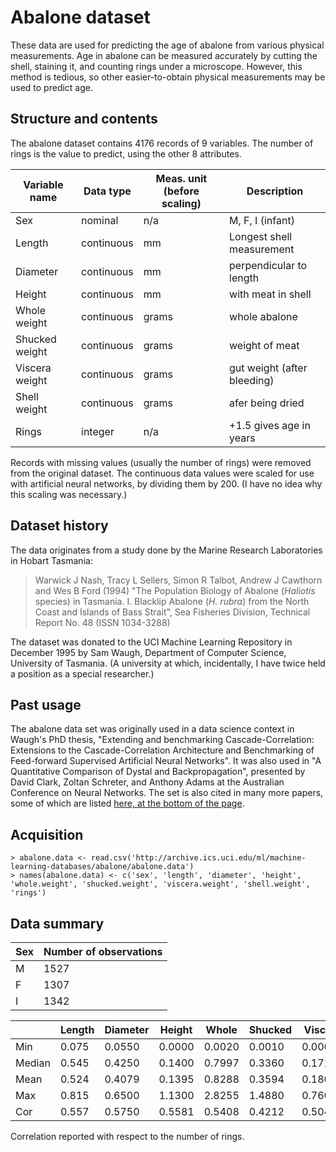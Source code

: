 # Abalone dataset
These data are used for predicting the age of abalone from various physical measurements. Age in abalone can be measured accurately by cutting the shell, staining it, and counting rings under a microscope. However, this method is tedious, so other easier-to-obtain physical measurements may be used to predict age.

## Structure and contents
The abalone dataset contains 4176 records of 9 variables. The number of rings is the value to predict, using the other 8 attributes.

| Variable name | Data type  | Meas. unit (before scaling) | Description |
| ------------- | ---------- | ---------- | ----------- |
| Sex           | nominal    | n/a        | M, F, I (infant) |
| Length        | continuous | mm         | Longest shell measurement |
| Diameter      | continuous | mm         | perpendicular to length |
| Height        | continuous | mm         | with meat in shell |
| Whole weight  | continuous | grams      | whole abalone |
| Shucked weight | continuous | grams     | weight of meat |
| Viscera weight | continuous | grams     | gut weight (after bleeding) |
| Shell weight  | continuous | grams      | afer being dried |
| Rings         | integer    | n/a        | +1.5 gives age in years |

Records with missing values (usually the number of rings) were removed from the original dataset. The continuous data values were scaled for use with artificial neural networks, by dividing them by 200. (I have no idea why this scaling was necessary.)

## Dataset history

The data originates from a study done by the Marine Research Laboratories in Hobart Tasmania:

>Warwick J Nash, Tracy L Sellers, Simon R Talbot, Andrew J Cawthorn and
>    Wes B Ford (1994) "The Population Biology of Abalone (_Haliotis_
>    species) in Tasmania. I. Blacklip Abalone (_H. rubra_) from the North
>    Coast and Islands of Bass Strait", Sea Fisheries Division, Technical
>    Report No. 48 (ISSN 1034-3288)

The dataset was donated to the UCI Machine Learning Repository in December 1995 by Sam Waugh, Department of Computer Science, University of Tasmania. (A university at which, incidentally, I have twice held a position as a special researcher.)

## Past usage

The abalone data set was originally used in a data science context in Waugh's PhD thesis, "Extending and benchmarking Cascade-Correlation: Extensions to the Cascade-Correlation Architecture and Benchmarking of Feed-forward Supervised Artificial Neural Networks". It was also used in "A Quantitative Comparison of Dystal and Backpropagation", presented  by David Clark, Zoltan Schreter, and Anthony Adams at the Australian Conference on Neural Networks. The set is also cited in many more papers, some of which are listed [here, at the bottom of the page](http://archive.ics.uci.edu/ml/datasets/Abalone).

## Acquisition

```
> abalone.data <- read.csv('http://archive.ics.uci.edu/ml/machine-learning-databases/abalone/abalone.data')
> names(abalone.data) <- c('sex', 'length', 'diameter', 'height', 'whole.weight', 'shucked.weight', 'viscera.weight', 'shell.weight', 'rings')
```

## Data summary

| Sex | Number of observations |
| --- | ---------------------- |
|  M  | 1527 |
|  F  | 1307 |
|  I  | 1342 |

|      | Length | Diameter | Height | Whole | Shucked | Viscera | Shell | Rings |
| ---- | ------ | -------- | ------ | ----- | ------- | ------- | ----- | ----- |
| Min  | 0.075  | 0.0550   | 0.0000 | 0.0020| 0.0010  | 0.0005  | 0.0015| 1     |
|Median| 0.545  | 0.4250   | 0.1400 | 0.7997| 0.3360  | 0.17100 | 0.2340| 9     |
| Mean | 0.524  | 0.4079   | 0.1395 | 0.8288| 0.3594  | 0.1806  | 0.2389| 9.932 |
| Max  | 0.815  | 0.6500   | 1.1300 | 2.8255| 1.4880  | 0.7600  | 1.0050| 29    |
| Cor  | 0.557  | 0.5750   | 0.5581 | 0.5408| 0.4212  | 0.5043  | 0.6280| 1.000 |

Correlation reported with respect to the number of rings.
